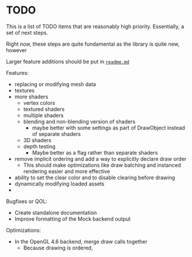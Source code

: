 # TODO

This is a list of TODO items that are reasonably high priority.
Essentially, a set of next steps.

Right now, these steps are quite fundamental as the library is quite new, however 

Larger feature additions should be put in [`readme.md`](./readme.md)

Features:
- replacing or modifying mesh data
- textures
- more shaders
    - vertex colors
    - textured shaders
    - multiple shaders
    - blending and non-blending version of shaders
        - maybe better with some settings as part of DrawObject instead of separate shaders
    - 3D shaders
    - depth testing
        - Maybe better as a flag rather than separate shaders
- remove implicit ordering and add a way to explicitly declare draw order
    - This should make optimizations like draw batching and instanced rendering easier and more effective
- ability to set the clear color and to disable clearing before drawing
- dynamically modifying loaded assets
- 


Bugfixes or QOL:
- Create standalone documentation
- Improve formatting of the Mock backend output

Optimizations:
- In the OpenGL 4.6 backend, merge draw calls together
    - Because drawing is ordered, 
